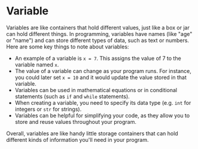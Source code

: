 # Variable

Variables are like containers that hold different values, just like a box or jar can hold different things. In programming, variables have names (like "age" or "name") and can store different types of data, such as text or numbers. Here are some key things to note about variables:

* An example of a variable is `x = 7`. This assigns the value of 7 to the variable named `x`.
* The value of a variable can change as your program runs. For instance, you could later set `x = 10` and it would update the value stored in that variable.
* Variables can be used in mathematical equations or in conditional statements (such as `if` and `while` statements).
* When creating a variable, you need to specify its data type (e.g. `int` for integers or `str` for strings).
* Variables can be helpful for simplifying your code, as they allow you to store and reuse values throughout your program.

Overall, variables are like handy little storage containers that can hold different kinds of information you'll need in your program.
